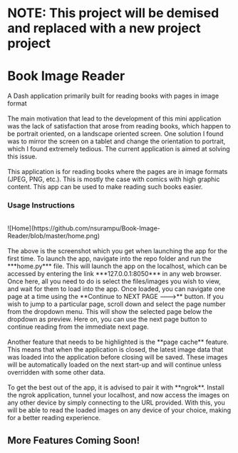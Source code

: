 # NOTE: This project will be demised and replaced with a new project project 

# Book Image Reader
A Dash application primarily built for reading books with pages in image format
<br><br>
The main motivation that lead to the development of this mini application was the lack of satisfaction that arose from reading books, which happen to be portrait oriented, on a landscape oriented screen. One solution I found was to mirror the screen on a tablet and change the orientation to portrait, which I found extremely tedious. The current application is aimed at solving this issue.
<br><br>
This application is for reading books where the pages are in image formats (JPEG, PNG, etc.). This is mostly the case with comics with high graphic content. This app can be used to make reading such books easier.

### Usage Instructions
<br>
![Home](https://github.com/nsurampu/Book-Image-Reader/blob/master/home.png)
<br><br>
The above is the screenshot which you get when launching the app for the first time. To launch the app, navigate into the repo folder and run the ***home.py*** file. This will launch the app on the localhost, which can be accessed by entering the link ***127.0.0.1:8050*** in any web browser. Once here, all you need to do is select the files/images you wish to view, and wait for them to load into the app. Once loaded, you can navigate one page at a time using the **Continue to NEXT PAGE --->** button. If you wish to jump to a particular page, scroll down and select the page number from the dropdown menu. This will show the selected page below the dropdown as preview. Here on, you can use the next page button to continue reading from the immediate next page.
<br><br>
Another feature that needs to be highlighted is the **page cache** feature. This means that when the application is closed, the latest image data that was loaded into the application before closing will be saved. These images will be automatically loaded on the next start-up and will continue unless overridden with some other data.
<br><br>
To get the best out of the app, it is advised to pair it with **ngrok**. Install the ngrok application, tunnel your localhost, and now access the images on any other device by simply connecting to the URL provided. With this, you will be able to read the loaded images on any device of your choice, making for a better reading experience.

## More Features Coming Soon!
